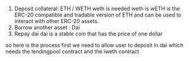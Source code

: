 1. Deposit collateral: ETH / WETH
weth is needed 
weth is wETH is the ERC-20 compatible and tradable version of ETH and
 can be used to interact with other ERC-20 assets.
2. Borrow another asset : Dai
3. Repay dai
 dai is a stable coin that has the price of one dollar

 so here is the process
 first we need to allow user to deposit in dai which needs the lendingpool 
 contract and the iweth contract
